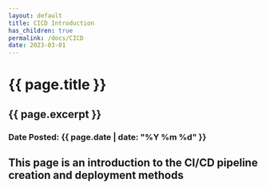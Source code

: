 ```yaml
---
layout: default
title: CICD Introduction
has_children: true
permalink: /docs/CICD
date: 2023-03-01
---
```

<h1>{{ page.title }}</h1>
<h2>{{ page.excerpt }}</h2>
<h3>Date Posted: {{ page.date | date: "%Y %m %d" }}</h3>

## This page is an introduction to the CI/CD pipeline creation and deployment methods